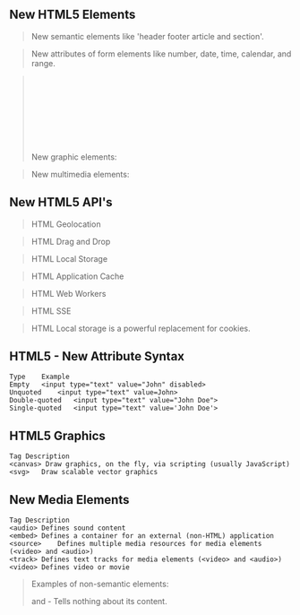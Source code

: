 ## New HTML5 Elements

>New semantic elements like 'header footer article and section'.
  
>New attributes of form elements like number, date, time, calendar, and range.

>New graphic elements: <svg> and <canvas>.
  
>New multimedia elements: <audio> and <video>.


## New HTML5 API's
>HTML Geolocation

>HTML Drag and Drop

>HTML Local Storage

>HTML Application Cache

>HTML Web Workers

>HTML SSE

>HTML Local storage is a powerful replacement for cookies.

## HTML5 - New Attribute Syntax
    Type	Example
    Empty	<input type="text" value="John" disabled>
    Unquoted	<input type="text" value=John>
    Double-quoted	<input type="text" value="John Doe">
    Single-quoted	<input type="text" value='John Doe'>

## HTML5 Graphics
    Tag	Description
    <canvas> Draw graphics, on the fly, via scripting (usually JavaScript)
    <svg>	Draw scalable vector graphics

## New Media Elements
    Tag	Description
    <audio>	Defines sound content
    <embed>	Defines a container for an external (non-HTML) application
    <source>	Defines multiple media resources for media elements (<video> and <audio>)
    <track>	Defines text tracks for media elements (<video> and <audio>)
    <video>	Defines video or movie

>Examples of non-semantic elements: <div> and <span> - Tells nothing about its content.
